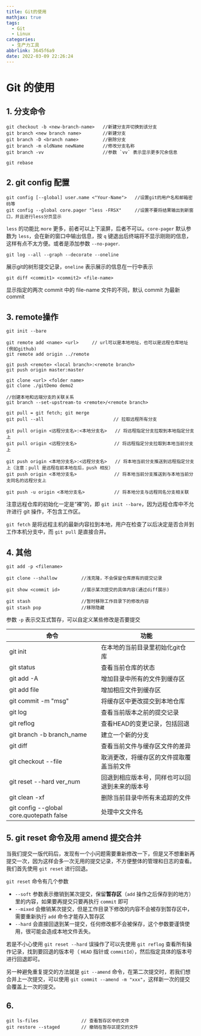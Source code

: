 ```yaml
---
title: Git的使用
mathjax: true
tags:
  - Git
  - Linux
categories:
  - 生产力工具
abbrlink: 3645f6a9
date: 2022-03-09 22:26:24
---
```


# Git 的使用

<!-- more -->

## 1. 分支命令

```shell
git checkout -b <new-branch-name>   //新建分支并切换到该分支
git branch <new branch name>        //新建分支
git branch -D <branch name>         //删除分支
git branch -m oldName newName       //修改分支名称
git branch -vv                      //参数 `vv` 表示显示更多冗余信息

git rebase
```

## 2. git config 配置

```shell
git config [--global] user.name <"Your-Name">   //设置git的用户名和邮箱密码等
git config --global core.pager "less -FRSX"     //设置不要将结果输出到新窗口，并且进行less分页显示
```
`less` 的功能比 `more` 更多，前者可以上下滚屏，后者不可以。`core-pager` 默认参数为 `less`，会在新的窗口中输出信息，按 `q` 键退出后终端将不显示刚刚的信息，这样有点不太方便。或者是添加参数 `--no-pager`.


```shell
git log --all --graph --decorate --oneline
```
展示git的树形提交记录，`oneline` 表示展示的信息在一行中表示

```shell
git diff <commit1> <commit2> <file-name>
```
显示指定的两次 commit 中的 file-name 文件的不同，默认 commit 为最新 commit

## 3. remote操作

```shell
git init --bare

git remote add <name> <url>     // url可以是本地地址，也可以是远程仓库地址(例如github)
git remote add origin ../remote

git push <remote> <local branch>:<remote branch>
git push origin master:master

git clone <url> <folder name>
git clone ./gitDemo demo2

//创建本地和远端分支的关联关系
git branch --set-upstream-to <remote>/<remote branch>

git pull = git fetch; git merge
git pull --all                          // 拉取远程所有分支

git pull origin <远程分支名>:<本地分支名>   // 将远程指定分支拉取到本地指定分支上
git pull origin <远程分支名>              // 将远程指定分支拉取到本地当前分支上

git push origin <本地分支名>:<远程分支名>   // 将本地当前分支推送到远程指定分支上（注意：pull 是远程在前本地在后，push 相反）
git push origin <本地分支名>              // 将本地当前分支推送到与本地当前分支同名的远程分支上

git push -u origin <本地分支名>           // 将本地分支与远程同名分支相关联
```

注意远程仓库的初始化一定是“裸”的，即 `git init --bare`，因为远程仓库中不允许进行 git 操作，不包含工作区。

`git fetch` 是将远程主机的最新内容拉到本地，用户在检查了以后决定是否合并到工作本机分支中，而 `git pull` 是直接合并。

## 4. 其他

```shell
git add -p <filename>

git clone --shallow         //浅克隆，不会保留仓库原有的提交记录

git show <commit id>        //展示某次提交的具体内容(通过diff展示)

git stash                   //暂时移除工作目录下的修改内容
git stash pop               //移除隐藏
```

参数 `-p` 表示交互式暂存，可以自定义某些修改是否要提交


|命令|功能|
|---|---|
|git init                   |在本地的当前目录里初始化git仓库|
|git status                 |查看当前仓库的状态|
|git add -A                 |增加目录中所有的文件到缓存区|
|git add file               |增加相应文件到缓存区|
|git commit -m "msg"        |将缓存区中更改提交到本地仓库|
|git log                    |查看当前版本之前的提交记录|
|git reflog                 |查看HEAD的变更记录，包括回退|
|git branch -b branch_name  |建立一个新的分支|
|git diff                   |查看当前文件与缓存区文件的差异|
|git checkout --file        |取消更改，将缓存区的文件提取覆盖当前文件|
|git reset --hard ver_num   |回退到相应版本号，同样也可以回退到未来的版本号|
|git clean -xf              |删除当前目录中所有未追踪的文件|
|git config --global core.quotepath false|处理中文文件名|


## 5. git reset 命令及用 amend 提交合并

当我们提交一版代码后，发现有一个小问题需要重新修改一下，但是又不想重新再提交一次，因为这样会多一次无用的提交记录，不方便整体的管理和日志的查看。我们首先使用 `git reset` 进行回退。

`git reset` 命令有几个参数
- `--soft` 参数表示撤销到某次提交，保留**暂存区**（`add` 操作之后保存到的地方）里的内容，如果要再提交只要再执行 `commit` 即可
- `--mixed` 会撤销某次提交，但是工作目录下修改的内容不会被存到暂存区中，需要重新执行 `add` 命令才能存入暂存区
- `--hard` 会直接回退到某一提交，任何修改都不会被保存，这个参数要谨慎使用，很可能会造成本地文件丢失。

若是不小心使用 `git reset --hard` 误操作了可以先使用 `git reflog` 查看所有操作记录，找到要回退的版本号（ `HEAD` 指针或 `commitId`），然后指定具体的版本号进行回退即可。

另一种避免重复提交的方法就是 `git --amend` 命令，在第二次提交时，若我们想合并上一次提交，可以使用 `git commit --amend -m "xxx"`，这样新一次的提交会覆盖上一次的提交。


## 6. 

```shell
git ls-files                // 查看暂存区中的文件
git restore --staged        // 撤销在暂存区提交的文件
```










